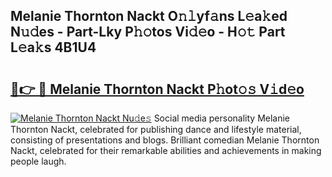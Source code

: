 ## Melanie Thornton Nackt O𝚗𝚕yf𝚊ns L𝚎a𝚔ed N𝚞𝚍es - Part-Lky P𝚑𝚘tos Vi𝚍𝚎o - H𝚘𝚝 Part L𝚎a𝚔s 4B1U4

# <h2><a href="http://kfc9vv3.oniu.top/?m=Melanie+Thornton+Nackt">🔗👉 🔴 Melanie Thornton Nackt P𝚑ot𝚘𝚜 V𝚒d𝚎o</a></h2>

[![Melanie Thornton Nackt Nu𝚍e𝚜](https://i.imgur.com/0qMVB7G.gif)](http://kfc9vv3.oniu.top/?m=Melanie+Thornton+Nackt)
Social media personality Melanie Thornton Nackt, celebrated for publishing dance and lifestyle material, consisting of presentations and blogs. Brilliant comedian Melanie Thornton Nackt, celebrated for their remarkable abilities and achievements in making people laugh.  
